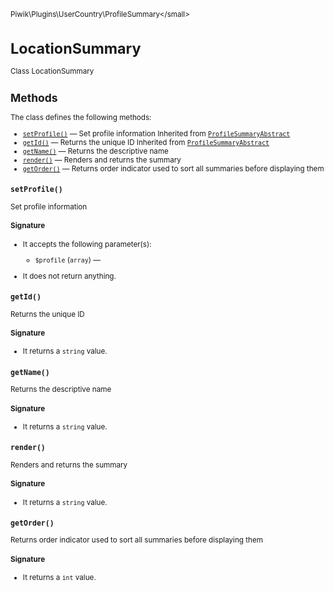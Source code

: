<small>Piwik\Plugins\UserCountry\ProfileSummary\</small>

LocationSummary
===============

Class LocationSummary

Methods
-------

The class defines the following methods:

- [`setProfile()`](#setprofile) &mdash; Set profile information Inherited from [`ProfileSummaryAbstract`](../../../../Piwik/Plugins/Live/ProfileSummary/ProfileSummaryAbstract.md)
- [`getId()`](#getid) &mdash; Returns the unique ID Inherited from [`ProfileSummaryAbstract`](../../../../Piwik/Plugins/Live/ProfileSummary/ProfileSummaryAbstract.md)
- [`getName()`](#getname) &mdash; Returns the descriptive name
- [`render()`](#render) &mdash; Renders and returns the summary
- [`getOrder()`](#getorder) &mdash; Returns order indicator used to sort all summaries before displaying them

<a name="setprofile" id="setprofile"></a>
<a name="setProfile" id="setProfile"></a>
### `setProfile()`

Set profile information

#### Signature

-  It accepts the following parameter(s):
    - `$profile` (`array`) &mdash;
      
- It does not return anything.

<a name="getid" id="getid"></a>
<a name="getId" id="getId"></a>
### `getId()`

Returns the unique ID

#### Signature

- It returns a `string` value.

<a name="getname" id="getname"></a>
<a name="getName" id="getName"></a>
### `getName()`

Returns the descriptive name

#### Signature

- It returns a `string` value.

<a name="render" id="render"></a>
<a name="render" id="render"></a>
### `render()`

Renders and returns the summary

#### Signature

- It returns a `string` value.

<a name="getorder" id="getorder"></a>
<a name="getOrder" id="getOrder"></a>
### `getOrder()`

Returns order indicator used to sort all summaries before displaying them

#### Signature

- It returns a `int` value.

